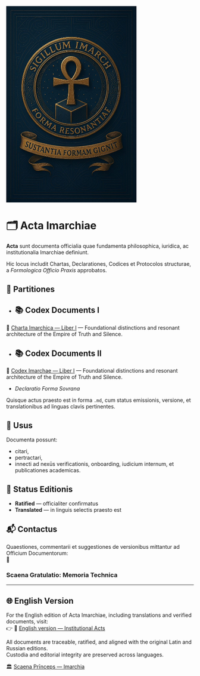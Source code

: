 <img src="./assets/logo_imarhc.jpg" alt="Imarch Logo" width="350"/>


# 🗂 Acta Imarchiae

**Acta** sunt documenta officialia quae fundamenta philosophica, iuridica, ac institutionalia Imarchiae definiunt.

Hic locus includit Chartas, Declarationes, Codices et Protocolos structurae, a *Formologica Officio Praxis* approbatos.

## 🔖 Partitiones 

- ## 📚 Codex Documents I
📜 [Charta Imarchica — Liber I](https://acta.imarch.sbs/codex_acts/charta_liber_I) — Foundational distinctions and resonant architecture of the Empire of Truth and Silence.
 
- ## 📚 Codex Documents II
📜 [Codex Imarchae — Liber I](https://acta.imarch.sbs/codex_acts/codex_imarcha_liber_I) — Foundational distinctions and resonant architecture of the Empire of Truth and Silence.
  
- *Declaratio Forma Sovrana*

Quisque actus praesto est in forma `.md`, cum status emissionis, versione, et translationibus ad linguas clavis pertinentes.

## 🧭 Usus

Documenta possunt:
- citari,
- pertractari,
- innecti ad nexūs verificationis, onboarding, iudicium internum, et publicationes academicas.

## 📎 Status Editionis

- **Ratified** — officialiter confirmatus  
- **Translated** — in linguis selectis praesto est

## 📬 Contactus

Quaestiones, commentarii et suggestiones de versionibus mittantur ad Officium Documentorum:  
📧 

### Scaena Gratulatio: Memoria Technica

---

## 🌐 English Version

For the English edition of Acta Imarchiae, including translations and verified documents, visit:  
👉 🔗 [English version — Institutional Acts](https://acta.imarch.sbs/acts)

All documents are traceable, ratified, and aligned with the original Latin and Russian editions.  
Custodia and editorial integrity are preserved across languages.

🏛️ [Scaena Prīnceps — Imarchia](https://imarch.sbs/)


